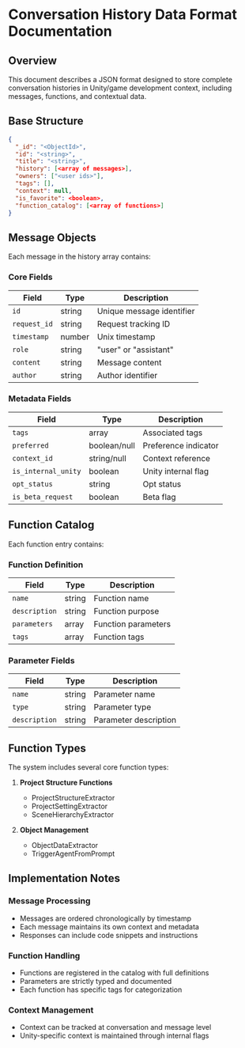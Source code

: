 # Conversation History Data Format Documentation

## Overview
This document describes a JSON format designed to store complete conversation histories in Unity/game development context, including messages, functions, and contextual data.

## Base Structure
```json
{
  "_id": "<ObjectId>",
  "id": "<string>",
  "title": "<string>",
  "history": [<array of messages>],
  "owners": ["<user ids>"],
  "tags": [],
  "context": null,
  "is_favorite": <boolean>,
  "function_catalog": [<array of functions>]
}
```

## Message Objects
Each message in the history array contains:

### Core Fields
| Field | Type | Description |
|-------|------|-------------|
| `id` | string | Unique message identifier |
| `request_id` | string | Request tracking ID |
| `timestamp` | number | Unix timestamp |
| `role` | string | "user" or "assistant" |
| `content` | string | Message content |
| `author` | string | Author identifier |

### Metadata Fields
| Field | Type | Description |
|-------|------|-------------|
| `tags` | array | Associated tags |
| `preferred` | boolean/null | Preference indicator |
| `context_id` | string/null | Context reference |
| `is_internal_unity` | boolean | Unity internal flag |
| `opt_status` | string | Opt status |
| `is_beta_request` | boolean | Beta flag |

## Function Catalog
Each function entry contains:

### Function Definition
| Field | Type | Description |
|-------|------|-------------|
| `name` | string | Function name |
| `description` | string | Function purpose |
| `parameters` | array | Function parameters |
| `tags` | array | Function tags |

### Parameter Fields
| Field | Type | Description |
|-------|------|-------------|
| `name` | string | Parameter name |
| `type` | string | Parameter type |
| `description` | string | Parameter description |

## Function Types
The system includes several core function types:

1. **Project Structure Functions**
   - ProjectStructureExtractor
   - ProjectSettingExtractor
   - SceneHierarchyExtractor

2. **Object Management**
   - ObjectDataExtractor
   - TriggerAgentFromPrompt

## Implementation Notes

### Message Processing
- Messages are ordered chronologically by timestamp
- Each message maintains its own context and metadata
- Responses can include code snippets and instructions

### Function Handling
- Functions are registered in the catalog with full definitions
- Parameters are strictly typed and documented
- Each function has specific tags for categorization

### Context Management
- Context can be tracked at conversation and message level
- Unity-specific context is maintained through internal flags